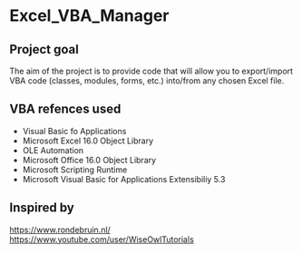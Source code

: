# Excel_VBA_Manager



## Project goal
The aim of the project is to provide code that will allow you to export/import VBA code (classes, modules, forms, etc.) into/from any chosen Excel file.

## VBA refences used
- Visual Basic fo Applications
- Microsoft Excel 16.0 Object Library
- OLE Automation
- Microsoft Office 16.0 Object Library
- Microsoft Scripting Runtime
- Microsoft Visual Basic for Applications Extensibiliy 5.3

## Inspired by
https://www.rondebruin.nl/
https://www.youtube.com/user/WiseOwlTutorials
